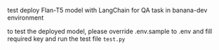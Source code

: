 test deploy Flan-T5 model with  LangChain for QA  task in banana-dev environment

to test the deployed model, please override .env.sample to .env
and fill required key and  run  the test file ```test.py```